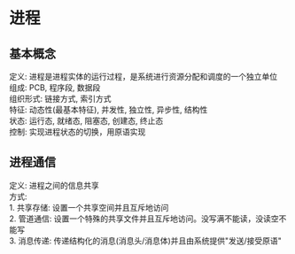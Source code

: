 # 进程 
  ## 基本概念
   定义: 进程是进程实体的运行过程，是系统进行资源分配和调度的一个独立单位<br/>
   组成: PCB, 程序段, 数据段<br/>
   组织形式: 链接方式, 索引方式<br/>
   特征: 动态性(最基本特征), 并发性, 独立性, 异步性, 结构性<br/>
   状态: 运行态, 就绪态, 阻塞态, 创建态, 终止态<br/>
   控制: 实现进程状态的切换，用原语实现<br/>
  ## 进程通信
   定义: 进程之间的信息共享<br/>
   方式: <br/>
    1. 共享存储: 设置一个共享空间并且互斥地访问<br/>
    2. 管道通信: 设置一个特殊的共享文件并且互斥地访问。没写满不能读，没读空不能写<br/>
    3. 消息传递: 传递结构化的消息(消息头/消息体)并且由系统提供"发送/接受原语"<br/>
    
